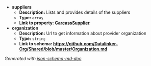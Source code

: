  - <b id="#/properties/suppliers">suppliers</b>
	 - **Description:** Lists and provides details of the suppliers
	 - **Type:** `array`
	 - <b id="carcasssuppliercarcasssupplier.md">Link to property: [CarcassSupplier](CarcassSupplier.md)</b>
 - <b id="#/properties/organization">organization</b>
	 - **Description:** Url to get information about provider organization
	 - **Type:** `string`
	 - <b id="httpsgithub.comdatalinker-orgsharedblobmasterorganization.md">Link to schema: https://github.com/Datalinker-Org/Shared/blob/master/Organization.md</b>

_Generated with [json-schema-md-doc](https://brianwendt.github.io/json-schema-md-doc/)_